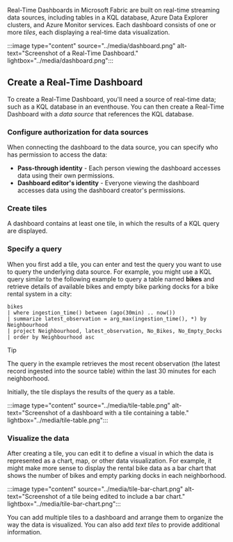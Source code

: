 Real-Time Dashboards in Microsoft Fabric are built on real-time streaming data sources, including tables in a KQL database, Azure Data Explorer clusters, and Azure Monitor services. Each dashboard consists of one or more *tiles*, each displaying a real-time data visualization.

:::image type="content" source="../media/dashboard.png" alt-text="Screenshot of a Real-Time Dashboard." lightbox="../media/dashboard.png":::

## Create a Real-Time Dashboard

To create a Real-Time Dashboard, you'll need a source of real-time data; such as a KQL database in an eventhouse. You can then create a Real-Time Dashboard with a *data source* that references the KQL database.

### Configure authorization for data sources

When connecting the dashboard to the data source, you can specify who has permission to access the data:

- **Pass-through identity** - Each person viewing the dashboard accesses data using their own permissions.
- **Dashboard editor's identity** - Everyone viewing the dashboard accesses data using the dashboard creator's permissions.

### Create tiles

A dashboard contains at least one tile, in which the results of a KQL query are displayed.

### Specify a query

When you first add a tile, you can enter and test the query you want to use to query the underlying data source. For example, you might use a KQL query similar to the following example to query a table named **bikes** and retrieve details of available bikes and empty bike parking docks for a bike rental system in a city:

```kql
bikes
| where ingestion_time() between (ago(30min) .. now())
| summarize latest_observation = arg_max(ingestion_time(), *) by Neighbourhood
| project Neighbourhood, latest_observation, No_Bikes, No_Empty_Docks
| order by Neighbourhood asc
```

> [!TIP]
> The query in the example retrieves the most recent observation (the latest record ingested into the source table) within the last 30 minutes for each neighborhood.

Initially, the tile displays the results of the query as a table.

:::image type="content" source="../media/tile-table.png" alt-text="Screenshot of a dashboard with a tile containing a table." lightbox="../media/tile-table.png":::

### Visualize the data

After creating a tile, you can edit it to define a visual in which the data is represented as a chart, map, or other data visualization. For example, it might make more sense to display the rental bike data as a bar chart that shows the number of bikes and empty parking docks in each neighborhood.

:::image type="content" source="../media/tile-bar-chart.png" alt-text="Screenshot of a tile being edited to include a bar chart." lightbox="../media/tile-bar-chart.png":::

You can add multiple tiles to a dashboard and arrange them to organize the way the data is visualized. You can also add *text tiles* to provide additional information.

